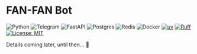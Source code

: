 # FAN-FAN Bot
![Python](https://img.shields.io/badge/Python-3.12-blue?logo=python&logoColor=yellow)
![Telegram](https://img.shields.io/badge/Telegram-2CA5E0?logo=telegram&logoColor=white)
![FastAPI](https://img.shields.io/badge/FastAPI-005571?logo=fastapi)
![Postgres](https://img.shields.io/badge/PostgreSQL-%23316192.svg?logo=postgresql&logoColor=white)
![Redis](https://img.shields.io/badge/Redis-%23DD0031.svg?logo=redis&logoColor=white)
![Docker](https://img.shields.io/badge/Docker-%230db7ed.svg?logo=docker&logoColor=white)
[![uv](https://img.shields.io/endpoint?url=https://raw.githubusercontent.com/astral-sh/uv/main/assets/badge/v0.json)](https://github.com/astral-sh/uv)
[![Ruff](https://img.shields.io/endpoint?url=https://raw.githubusercontent.com/astral-sh/ruff/main/assets/badge/v2.json)](https://github.com/astral-sh/ruff)
[![License: MIT](https://img.shields.io/badge/License-MIT-yellow.svg)](https://opensource.org/licenses/MIT)

Details coming later, until then... 🤫

